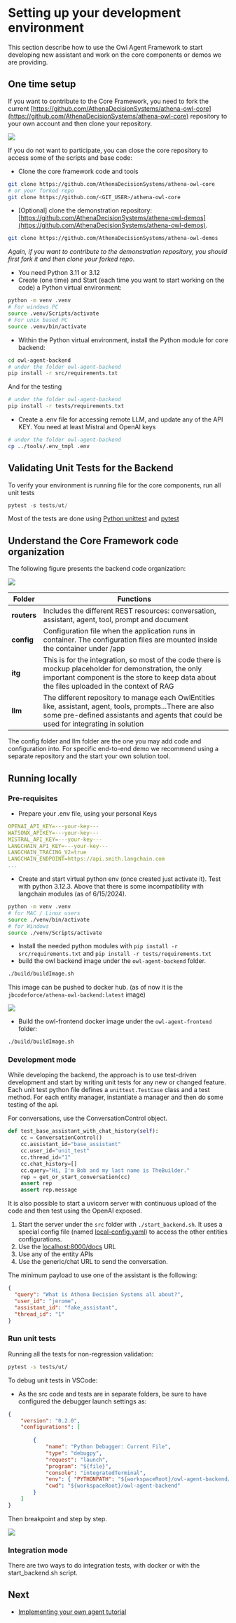 # Setting up your development environment

This section describe how to use the Owl Agent Framework to start developing new assistant and work on the core components or demos we are providing.

## One time setup

If you want to contribute to the Core Framework, you need to fork the current  [https://github.com/AthenaDecisionSystems/athena-owl-core](https://github.com/AthenaDecisionSystems/athena-owl-core) repository to your own account and then clone your repository.

![](./images/fork-core.PNG)

If you do not want to participate, you can close the core repository to access some of the scripts and base code:

* Clone the core framework code and tools

```sh
git clone https://github.com/AthenaDecisionSystems/athena-owl-core
# or your forked repo
git clone https://github.com/<GIT_USER>/athena-owl-core
```

* [Optional] clone the demonstration repository: [https://github.com/AthenaDecisionSystems/athena-owl-demos](https://github.com/AthenaDecisionSystems/athena-owl-demos).

```sh
git clone https://github.com/AthenaDecisionSystems/athena-owl-demos
```

*Again, if you want to contribute to the demonstration repository, you should first fork it and then clone your forked repo*.

* You need Python 3.11 or 3.12
* Create (one time) and Start (each time you want to start working on the code) a Python virtual environment:

```sh
python -m venv .venv
# For windows PC
source .venv/Scripts/activate
# For unix based PC
source .venv/bin/activate
```

* Within the Python virtual environment, install the Python module for core backend:

```sh
cd owl-agent-backend
# under the folder owl-agent-backend
pip install -r src/requirements.txt
```

And for the testing 

```sh
# under the folder owl-agent-backend
pip install -r tests/requirements.txt
```

* Create a .env file for accessing remote LLM, and update any of the API KEY. You need at least Mistral and OpenAI keys

```sh
# under the folder owl-agent-backend
cp ../tools/.env_tmpl .env
```

## Validating Unit Tests for the Backend

To verify your environment is running file for the core components, run all unit tests

```py
pytest -s tests/ut/
```

Most of the tests are done using [Python unittest](https://docs.python.org/3/library/unittest.html) and [pytest](https://docs.pytest.org/en/8.2.x/)

## Understand the Core Framework code organization

The following figure presents the backend code organization:

![](./images/code_repo.PNG)

| Folder | Functions |
| --- | --- |
| **routers** | Includes the different REST resources: conversation, assistant, agent, tool, prompt and document |
| **config** | Configuration file when the application runs in container. The configuration files are mounted inside the container under /app |
| **itg** | This is for the integration, so most of the code there is mockup placeholder for demonstration, the only important component is the store to keep data about the files uploaded in the context of RAG |
| **llm** | The different repository to manage each OwlEntities like, assistant, agent, tools, prompts...There are also some pre-defined assistants and agents that could be used for integrating in solution |

The config folder and llm folder are the one you may add code and configuration into. For specific end-to-end demo we recommend using a separate repository and the start your own solution tool.


## Running locally

### Pre-requisites

* Prepare your .env file, using your personal Keys

```yaml
OPENAI_API_KEY=---your-key---
WATSONX_APIKEY=---your-key---
MISTRAL_API_KEY=---your-key---
LANGCHAIN_API_KEY=---your-key---
LANGCHAIN_TRACING_V2=true
LANGCHAIN_ENDPOINT=https://api.smith.langchain.com
...
```

* Create and start virtual python env (once created just activate it). Test with python 3.12.3. Above that there is some incompatibility with langchain modules (as of 6/15/2024).

```sh
python -m venv .venv
# for MAC / Linux users
source ./venv/bin/activate
# for Windows
source ./venv/Scripts/activate
```

* Install the needed python modules with `pip install -r src/requirements.txt` and `pip install -r tests/requirements.txt`
* build the owl backend image under the `owl-agent-backend` folder.

```sh
./build/buildImage.sh
```

This image can be pushed to docker hub. (as of now it is the `jbcodeforce/athena-owl-backend:latest` image)

![](./images/docker-hub.PNG)

* Build the owl-frontend docker image under the `owl-agent-frontend` folder:

```sh
./build/buildImage.sh
```


### Development mode

While developing the backend, the approach is to use test-driven development and start by writing unit tests for any new or changed feature. Each unit test python file defines a `unittest.TestCase` class and a test method. For each entity manager, instantiate a manager and then do some testing of the api.

For conversations, use the ConversationControl object.

```python
def test_base_assistant_with_chat_history(self):    
    cc = ConversationControl()
    cc.assistant_id="base_assistant"
    cc.user_id="unit_test"
    cc.thread_id="1"
    cc.chat_history=[]
    cc.query="Hi, I'm Bob and my last name is TheBuilder."
    rep = get_or_start_conversation(cc)
    assert rep
    assert rep.message
```

It is also possible to start a uvicorn server with continuous upload of the code and then test using the OpenAI exposed.

1. Start the server under the `src` folder with `./start_backend.sh`. It uses a special config file (named [local-config.yaml](https://github.com/AthenaDecisionSystems/athena-owl-core/blob/main/owl-agent-backend/src/local-config.yaml)) to access the other entities configurations.
1. Use the [localhost:8000/docs](http://localhost:8000/docs) URL
1. Use any of the entity APIs
1. Use the generic/chat URL to send the conversation.

The minimum payload to use one of the assistant is the following:

```json
{
  "query": "What is Athena Decision Systems all about?",
  "user_id": "jerome",
  "assistant_id": "fake_assistant",
  "thread_id": "1"
}
```

### Run unit tests

Running all the tests for non-regression validation:

```sh
pytest -s tests/ut/
```

To debug unit tests in VSCode:

* As the src code and tests are in separate folders, be sure to have configured the debugger launch settings as:

```json
{
    "version": "0.2.0",
    "configurations": [
        
        {
            "name": "Python Debugger: Current File",
            "type": "debugpy",
            "request": "launch",
            "program": "${file}",
            "console": "integratedTerminal",
            "env": { "PYTHONPATH": "${workspaceRoot}/owl-agent-backend/src"},
            "cwd": "${workspaceRoot}/owl-agent-backend"
        }
    ]
}
```

Then breakpoint and step by step.

![](./images/debug_ut.PNG)

### Integration mode

There are two ways to do integration tests, with docker or with the start_backend.sh script.


## Next

* [Implementing your own agent tutorial](new_mistral_agent.md)